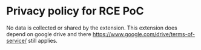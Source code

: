 # Privacy policy for RCE PoC
No data is collected or shared by the extension.
This extension does depend on google drive and there https://www.google.com/drive/terms-of-service/ still applies.
